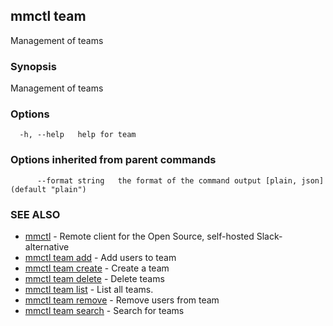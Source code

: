 ## mmctl team

Management of teams

### Synopsis

Management of teams

### Options

```
  -h, --help   help for team
```

### Options inherited from parent commands

```
      --format string   the format of the command output [plain, json] (default "plain")
```

### SEE ALSO

* [mmctl](mmctl.md)	 - Remote client for the Open Source, self-hosted Slack-alternative
* [mmctl team add](mmctl_team_add.md)	 - Add users to team
* [mmctl team create](mmctl_team_create.md)	 - Create a team
* [mmctl team delete](mmctl_team_delete.md)	 - Delete teams
* [mmctl team list](mmctl_team_list.md)	 - List all teams.
* [mmctl team remove](mmctl_team_remove.md)	 - Remove users from team
* [mmctl team search](mmctl_team_search.md)	 - Search for teams

